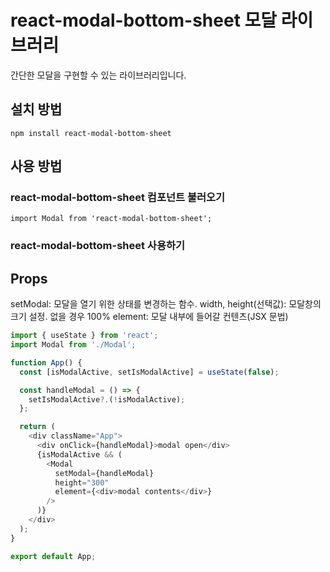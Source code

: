 # react-modal-bottom-sheet 모달 라이브러리

간단한 모달을 구현할 수 있는 라이브러리입니다.

## 설치 방법

```
npm install react-modal-bottom-sheet
```

## 사용 방법

### react-modal-bottom-sheet 컴포넌트 불러오기

```
import Modal from 'react-modal-bottom-sheet';
```

### react-modal-bottom-sheet 사용하기

## Props

setModal: 모달을 열기 위한 상태를 변경하는 함수.
width, height(선택값): 모달창의 크기 설정. 없을 경우 100%
element: 모달 내부에 들어갈 컨텐츠(JSX 문법)

```javascript
import { useState } from 'react';
import Modal from './Modal';

function App() {
  const [isModalActive, setIsModalActive] = useState(false);

  const handleModal = () => {
    setIsModalActive?.(!isModalActive);
  };

  return (
    <div className="App">
      <div onClick={handleModal}>modal open</div>
      {isModalActive && (
        <Modal
          setModal={handleModal}
          height="300"
          element={<div>modal contents</div>}
        />
      )}
    </div>
  );
}

export default App;
```
